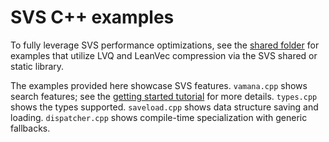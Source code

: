 <!--
  ~ Copyright 2024 Intel Corporation
  ~
  ~ Licensed under the Apache License, Version 2.0 (the "License");
  ~ you may not use this file except in compliance with the License.
  ~ You may obtain a copy of the License at
  ~
  ~     http://www.apache.org/licenses/LICENSE-2.0
  ~
  ~ Unless required by applicable law or agreed to in writing, software
  ~ distributed under the License is distributed on an "AS IS" BASIS,
  ~ WITHOUT WARRANTIES OR CONDITIONS OF ANY KIND, either express or implied.
  ~ See the License for the specific language governing permissions and
  ~ limitations under the License.
-->

# SVS C++ examples

To fully leverage SVS performance optimizations, see the [shared folder](./shared) for examples that utilize LVQ and LeanVec compression via the SVS shared or static library.

The examples provided here showcase SVS features. `vamana.cpp` shows search features; see the [getting started tutorial](https://intel.github.io/ScalableVectorSearch/start_cpp.html) for more details. `types.cpp` shows the types supported. `saveload.cpp` shows data structure saving and loading. `dispatcher.cpp` shows compile-time specialization with generic fallbacks.
